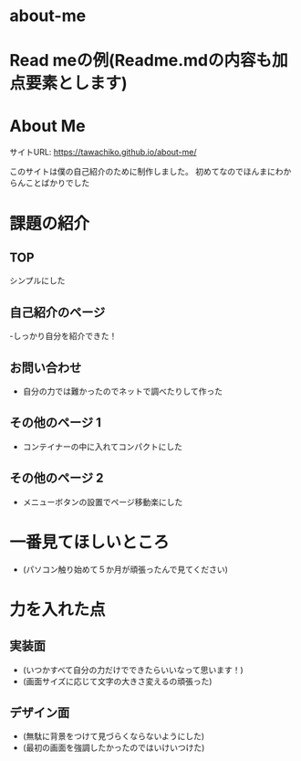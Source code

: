 # about-me
# Read meの例(Readme.mdの内容も加点要素とします)

# About Me 

サイトURL: https://tawachiko.github.io/about-me/


このサイトは僕の自己紹介のために制作しました。
初めてなのでほんまにわからんことばかりでした


# 課題の紹介

## TOP

シンプルにした

## 自己紹介のページ

-しっかり自分を紹介できた！

## お問い合わせ

- 自分の力では難かったのでネットで調べたりして作った

## その他のページ 1

- コンテイナーの中に入れてコンパクトにした

## その他のページ 2

- メニューボタンの設置でページ移動楽にした

# 一番見てほしいところ

- (パソコン触り始めて５か月が頑張ったんで見てください)

# 力を入れた点

## 実装面

- (いつかすべて自分の力だけでできたらいいなって思います！)
- (画面サイズに応じて文字の大きさ変えるの頑張った)

## デザイン面

- (無駄に背景をつけて見づらくならないようにした)
- (最初の画面を強調したかったのではいけいつけた)
